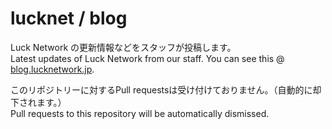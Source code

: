 # lucknet / blog

Luck Network の更新情報などをスタッフが投稿します。  
Latest updates of Luck Network from our staff.
You can see this @ [blog.lucknetwork.jp](https://blog.lucknetwork.jp).

このリポジトリーに対するPull requestsは受け付けておりません。（自動的に却下されます。）  
Pull requests to this repository will be automatically dismissed.
